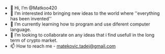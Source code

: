 - 👋 Hi, I’m @Matkoo420
- 👀 I’m interested into bringing new ideas to the world where ''everything has been invented''
- 🌱 I’m currently learning how to program and use diferent computer language.
- 💞️ I’m looking to collaborate on any ideas that i find usefull in the long term of crypto market.
- 📫 How to reach me - matekovic.tadej@gmail.com

<!---
Matkoo420/Matkoo420 is a ✨ special ✨ repository because its `README.md` (this file) appears on your GitHub profile.
You can click the Preview link to take a look at your changes.
--->
